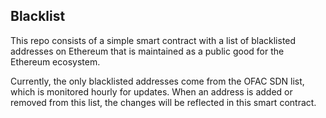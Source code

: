 ## Blacklist

This repo consists of a simple smart contract with a list of blacklisted addresses on Ethereum that is maintained as a public good for the Ethereum ecosystem. 

Currently, the only blacklisted addresses come from the OFAC SDN list, which is monitored hourly for updates.  When an address is added or removed from this list, the changes will be reflected in this smart contract.